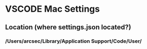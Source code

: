 # VSCODE Mac Settings

## Location (where settings.json located?)
### /Users/arcsec/Library/Application Support/Code/User/<HERE>



